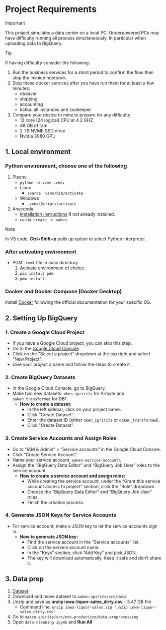 # Project Requirements

> [!IMPORTANT]
> This project simulates a data center on a local PC. Underpowered PCs may have difficulty running all process simultaneously. In particular when uploading data to BigQuery.

> [!TIP]
> If having difficulty consider the following:
>
> 1. Run the business services for a short period to confirm the flow then stop the invoice notebook.
> 1. Stop these docker services after you have run them for at least a few minutes:
>    - dbeaver
>    - shipping
>    - accounting
>    - kafka: all instances and zookeeper
> 1. Compare your device to mine to prepare for any difficulty
>    - 12 core (24 logical) CPU at 4.2 GHZ
>    - 48 GB of ram
>    - 2 TB NVME SSD drive
>    - Nvidia 3080 GPU

## 1. Local environment

### Python environment, choose one of the following

1. Pipenv
    - `python -m venv .venv`
    - Linux
        - `source .venv/bin/activate`
    - Windows
        - `.venv\Scripts\activate`
1. Anaconda
    - [Installation instructions](https://docs.anaconda.com/free/anaconda/install/index.html) if not already installed.
    - `conda create -n oaken`

> [!NOTE]
> In VS code, **Ctrl+Shift+p** pulls up option to select Python interpreter.

### After activating environment

- PDM `.toml` file in main directory.
    1. Activate environment of choice.
    1. `pip install pdm`
    1. `pdm install`

### Docker and Docker Compose (Docker Desktop)

Install [Docker](https://docs.docker.com/get-docker/) following the official documentation for your specific OS.

## 2. Setting Up BigQuery

### 1. Create a Google Cloud Project

- If you have a Google Cloud project, you can skip this step.
- Go to the [Google Cloud Console](https://console.cloud.google.com/).
- Click on the "Select a project" dropdown at the top right and select "New Project".
- Give your project a name and follow the steps to create it.

### 2. Create BigQuery Datasets

- In the Google Cloud Console, go to BigQuery.
- Make two new datasets: `oken_spririts` for Airbyte and `oaken_transformed` for DBT.
  - **How to create a dataset:**
    - In the left sidebar, click on your project name.
    - Click “Create Dataset”.
    - Enter the dataset ID (either `oken_spririts` or `oaken_transformed`).
    - Click "Create Dataset".

### 3. **Create Service Accounts and Assign Roles**

- Go to “IAM & Admin” > “Service accounts” in the Google Cloud Console.
- Click “Create Service Account”.
- Name your service account, `oaken-service-account`).
- Assign the “BigQuery Data Editor” and “BigQuery Job User” roles to the service account.
  - **How to create a service account and assign roles:**
    - While creating the service account, under the “Grant this service account access to project” section, click the “Role” dropdown.
    - Choose the “BigQuery Data Editor” and “BigQuery Job User” roles.
    - Finish the creation process.

### 4. Generate JSON Keys for Service Accounts

- For service account, make a JSON key to let the service accounts sign in.
  - **How to generate JSON key:**
    - Find the service account in the “Service accounts” list.
    - Click on the service account name.
    - In the “Keys” section, click “Add Key” and pick JSON.
    - The key will download automatically. Keep it safe and don’t share it.

## 3. Data prep

1. [Dataset](https://www.kaggle.com/datasets/residentmario/iowa-liquor-sales)
1. Download and move dataset to `oaken-spirits/src/data`
1. Unzip and save as **unzip iowa-liquor-sales_dirty.csv** - 3.47 GB file
    - Command line: `unzip iowa-liquor-sales.zip 'unzip iowa-liquor-sales_dirty.csv'`
1. Go to `oaken-spirits/src/non-production/data-preprocessing`
1. Open `data-cleaning.ipynb` and **Run All**